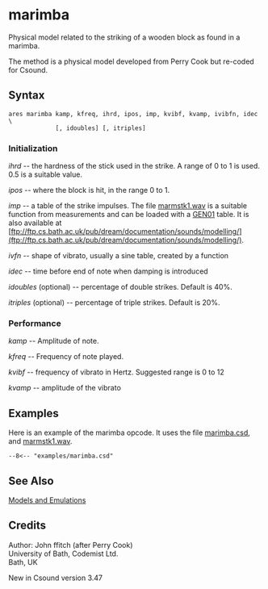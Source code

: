 <!--
id:marimba
category:Signal Generators:Models and Emulations
-->
# marimba
Physical model related to the striking of a wooden block as found in a marimba.

The method is a physical model developed from Perry Cook but re-coded for Csound.

## Syntax
``` csound-orc
ares marimba kamp, kfreq, ihrd, ipos, imp, kvibf, kvamp, ivibfn, idec \
             [, idoubles] [, itriples]
```

### Initialization

_ihrd_ -- the hardness of the stick used in the strike. A range of 0 to 1 is used. 0.5 is a suitable value.

_ipos_ -- where the block is hit, in the range 0 to 1.

_imp_ -- a table of the strike impulses. The file [marmstk1.wav](../../examples/marmstk1.wav) is a suitable function from measurements and can be loaded with a [GEN01](../../scoregens/gen01) table. It is also available at [ftp://ftp.cs.bath.ac.uk/pub/dream/documentation/sounds/modelling/](ftp://ftp.cs.bath.ac.uk/pub/dream/documentation/sounds/modelling/).

_ivfn_ -- shape of vibrato, usually a sine table, created by a function

_idec_ --  time before end of note when damping is introduced

_idoubles_ (optional) -- percentage of double strikes. Default is 40%.

_itriples_ (optional) -- percentage of triple strikes. Default is 20%.

### Performance

_kamp_ -- Amplitude of note.

_kfreq_ -- Frequency of note played.

_kvibf_ -- frequency of vibrato in Hertz. Suggested range is 0 to 12

_kvamp_ -- amplitude of the vibrato

## Examples

Here is an example of the marimba opcode. It uses the file [marimba.csd](../../examples/marimba.csd), and [marmstk1.wav](../../examples/marmstk1.wav).

``` csound-orc title="Example of the marimba opcode." linenums="1"
--8<-- "examples/marimba.csd"
```

## See Also

[Models and Emulations](../../siggen/models)

## Credits

Author: John ffitch (after Perry Cook)<br>
University of Bath, Codemist Ltd.<br>
Bath, UK<br>

New in Csound version 3.47
